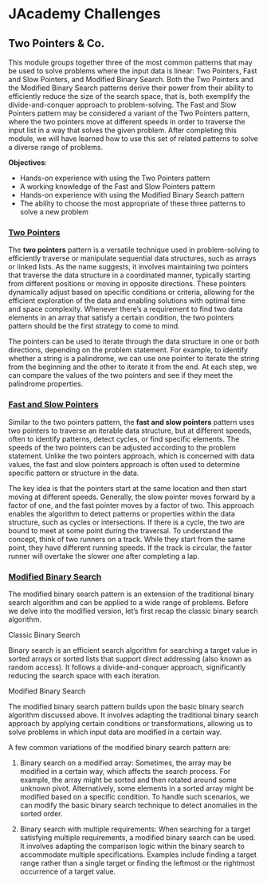 # JAcademy Challenges

## Two Pointers & Co.

This module groups together three of the most common patterns that may be used to solve problems where the input data
is linear: Two Pointers, Fast and Slow Pointers, and Modified Binary Search. Both the Two Pointers and the Modified
Binary Search patterns derive their power from their ability to efficiently reduce the size of the search space, that is,
both exemplify the divide-and-conquer approach to problem-solving. The Fast and Slow Pointers pattern may be considered
a variant of the Two Pointers pattern, where the two pointers move at different speeds in order to traverse the input
list in a way that solves the given problem. After completing this module, we will have learned how to use this set of
related patterns to solve a diverse range of problems.

**Objectives**:
- Hands-on experience with using the Two Pointers pattern
- A working knowledge of the Fast and Slow Pointers pattern
- Hands-on experience with using the Modified Binary Search pattern
- The ability to choose the most appropriate of these three patterns to solve a new problem

### [Two Pointers](doc/two_pointers.md "Two Pointers")

The **two pointers** pattern is a versatile technique used in problem-solving to efficiently traverse or manipulate 
sequential data structures, such as arrays or linked lists. As the name suggests, it involves maintaining two pointers 
that traverse the data structure in a coordinated manner, typically starting from different positions or moving in 
opposite directions. These pointers dynamically adjust based on specific conditions or criteria, allowing for the 
efficient exploration of the data and enabling solutions with optimal time and space complexity. Whenever there’s a 
requirement to find two data elements in an array that satisfy a certain condition, the two pointers pattern should be 
the first strategy to come to mind.

The pointers can be used to iterate through the data structure in one or both directions, depending on the problem 
statement. For example, to identify whether a string is a palindrome, we can use one pointer to iterate the string from 
the beginning and the other to iterate it from the end. At each step, we can compare the values of the two pointers and 
see if they meet the palindrome properties.

### [Fast and Slow Pointers](doc/fast_and_slow_pointers.md "Fast and Slow Pointers")

Similar to the two pointers pattern, the **fast and slow pointers** pattern uses two pointers to traverse an iterable 
data structure, but at different speeds, often to identify patterns, detect cycles, or find specific elements. 
The speeds of the two pointers can be adjusted according to the problem statement. Unlike the two pointers approach, 
which is concerned with data values, the fast and slow pointers approach is often used to determine specific pattern or 
structure in the data.

The key idea is that the pointers start at the same location and then start moving at different speeds. Generally, 
the slow pointer moves forward by a factor of one, and the fast pointer moves by a factor of two. This approach enables 
the algorithm to detect patterns or properties within the data structure, such as cycles or intersections. If there 
is a cycle, the two are bound to meet at some point during the traversal. To understand the concept, think of two 
runners on a track. While they start from the same point, they have different running speeds. If the track is circular, 
the faster runner will overtake the slower one after completing a lap.

### [Modified Binary Search](doc/modified_binary_search.md "Modified Binary Search")

The modified binary search pattern is an extension of the traditional binary search algorithm and can be applied to a 
wide range of problems. Before we delve into the modified version, let’s first recap the classic binary search algorithm.

Classic Binary Search

Binary search is an efficient search algorithm for searching a target value in sorted arrays or sorted lists that support 
direct addressing (also known as random access). It follows a divide-and-conquer approach, significantly reducing 
the search space with each iteration. 

Modified Binary Search

The modified binary search pattern builds upon the basic binary search algorithm discussed above. It involves adapting 
the traditional binary search approach by applying certain conditions or transformations, allowing us to solve problems 
in which input data are modified in a certain way.

A few common variations of the modified binary search pattern are:

1. Binary search on a modified array: Sometimes, the array may be modified in a certain way, which affects the search 
process. For example, the array might be sorted and then rotated around some unknown pivot. Alternatively, some elements 
in a sorted array might be modified based on a specific condition. To handle such scenarios, we can modify the basic 
binary search technique to detect anomalies in the sorted order.

2. Binary search with multiple requirements: When searching for a target satisfying multiple requirements, a modified 
binary search can be used. It involves adapting the comparison logic within the binary search to accommodate multiple 
specifications. Examples include finding a target range rather than a single target or finding the leftmost or the 
rightmost occurrence of a target value.